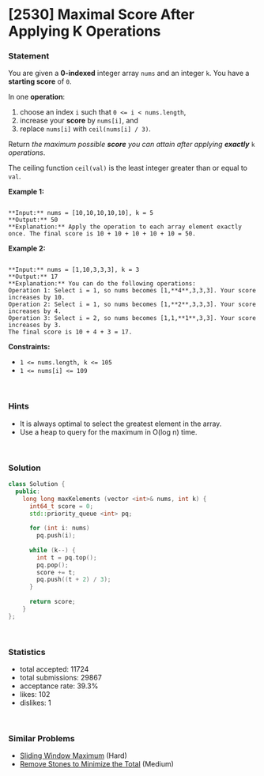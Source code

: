 # [2530] Maximal Score After Applying K Operations



### Statement

You are given a **0-indexed** integer array `nums` and an integer `k`. You have a **starting score** of `0`.

In one **operation**:

1. choose an index `i` such that `0 <= i < nums.length`,
2. increase your **score** by `nums[i]`, and
3. replace `nums[i]` with `ceil(nums[i] / 3)`.



Return *the maximum possible **score** you can attain after applying **exactly*** `k` *operations*.

The ceiling function `ceil(val)` is the least integer greater than or equal to `val`.


**Example 1:**

```

**Input:** nums = [10,10,10,10,10], k = 5
**Output:** 50
**Explanation:** Apply the operation to each array element exactly once. The final score is 10 + 10 + 10 + 10 + 10 = 50.

```

**Example 2:**

```

**Input:** nums = [1,10,3,3,3], k = 3
**Output:** 17
**Explanation:** You can do the following operations:
Operation 1: Select i = 1, so nums becomes [1,**4**,3,3,3]. Your score increases by 10.
Operation 2: Select i = 1, so nums becomes [1,**2**,3,3,3]. Your score increases by 4.
Operation 3: Select i = 2, so nums becomes [1,1,**1**,3,3]. Your score increases by 3.
The final score is 10 + 4 + 3 = 17.

```

**Constraints:**
* `1 <= nums.length, k <= 105`
* `1 <= nums[i] <= 109`


<br>

### Hints

- It is always optimal to select the greatest element in the array.
- Use a heap to query for the maximum in O(log n) time.

<br>

### Solution

```cpp
class Solution {
  public:
    long long maxKelements (vector <int>& nums, int k) {
      int64_t score = 0;
      std::priority_queue <int> pq;
      
      for (int i: nums)
        pq.push(i);
      
      while (k--) {
        int t = pq.top();
        pq.pop();
        score += t;
        pq.push((t + 2) / 3);
      }
      
      return score;
    }
};
```

<br>

### Statistics

- total accepted: 11724
- total submissions: 29867
- acceptance rate: 39.3%
- likes: 102
- dislikes: 1

<br>

### Similar Problems

- [Sliding Window Maximum](https://leetcode.com/problems/sliding-window-maximum) (Hard)
- [Remove Stones to Minimize the Total](https://leetcode.com/problems/remove-stones-to-minimize-the-total) (Medium)
